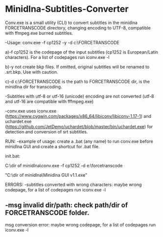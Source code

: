 # Minidlna-Subtitles-Converter
Conv.exe is a small utility (CLI) to convert subtitles in the minidlna FORCETRANSCODE directory, changing encoding to UTF-8, compatible with ffmpeg.exe burned subtitles.

-Usage: conv.exe -f cp1252 -y -d c:\FORCETRANSCODE

a)-f cp1252 is the codepage of the input subtitles (cp1252 is European/Latin characters). For a list of codepages run iconv.exe -l

b)-y not create bkp files. If omitted, original subtitles will be renamed to .srt.bkp. Use with caution.

c)-d c:\FORCETRANSCODE is the path to FORCETRANSCODE dir, is the minidlna dir for transcoding.


-Subtitles with utf-8 or utf-16 (unicode) encoding are not converted (utf-8 and utf-16 are compatible with fffmpeg.exe)

-conv.exe uses iconv.exe (https://www.cygwin.com/packages/x86_64/libiconv/libiconv-1.17-1) and uchardet.exe
(https://github.com/JetDemo/uchardet/blob/master/bin/uchardet.exe) for detection and conversion of srt subtitles.

RUN:
-example of usage: create a .bat (any name) to run conv.exe before minidlna GUI and create a shortcut for .bat file.

init.bat:

C:\dir of minidlna\conv.exe -f cp1252 -d e:\forcetranscode

"C:\dir of minidlna\Minidlna GUI v1.1.exe"  


ERRORS:
-subtitles converted with wrong characters: maybe wrong codepage, for a list of codepages run iconv.exe -l

-msg invalid dir/path: check path/dir of FORCETRANSCODE  folder.
-
msg conversion error: maybe wrong codepage, for a list of codepages run iconv.exe -l
